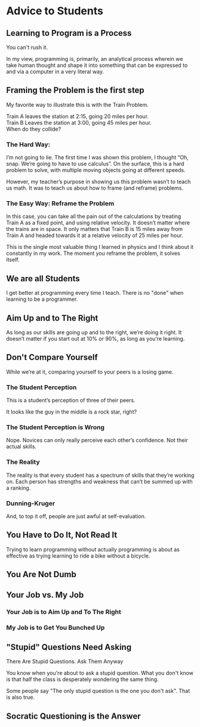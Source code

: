 # Advice to Students

## Learning to Program is a Process

You can't rush it.

In my view, programming is, primarily, an analytical process wherein we take human thought and shape it into something that can be expressed to and via a computer in a very literal way.

## Framing the Problem is the first step

My favorite way to illustrate this is with the Train Problem.

Train A leaves the station at 2:15, going 20 miles per hour.  
Train B Leaves the station at 3:00, going 45 miles per hour.  
When do they collide?

### The Hard Way:

I’m not going to lie.  The first time I was shown this problem, I thought “Oh, snap.  We’re going to have to use calculus”.  On the surface, this is a hard problem to solve, with multiple moving objects going at different speeds.

However, my teacher’s purpose in showing us this problem wasn’t to teach us math.  It was to teach us about how to frame (and reframe) problems.

### The Easy Way: Reframe the Problem

In this case, you can take all the pain out of the calculations by treating Train A as a fixed point, and using relative velocity.  It doesn’t matter where the trains are in space.  It only matters that Train B is 15 miles away from Train A and headed towards it at a relative velocity of 25 miles per hour.

This is the single most valuable thing I learned in physics and I think about it constantly in my work.  The moment you reframe the problem, it solves itself.

## We are all Students

I get better at programming every time I teach.  There is no "done" when learning to be a programmer.

## Aim Up and to The Right

As long as our skills are going up and to the right, we’re doing it right.  It doesn’t matter if you start out at 10% or 90%, as long as you’re learning.

## Don't Compare Yourself

While we’re at it, comparing yourself to your peers is a losing game.

### The Student Perception

This is a student’s perception of three of their peers.

It looks like the guy in the middle is a rock star, right?

### The Student Perception is Wrong

Nope. Novices can only really perceive each other’s confidence.  Not their actual skills.

### The Reality

The reality is that every student has a spectrum of skills that they’re working on.  Each person has strengths and weakness that can’t be summed up with a ranking.

### Dunning-Kruger

And, to top it off, people are just awful at self-evaluation.

## You Have to Do It, Not Read It

Trying to learn programming without actually programming is about as effective as trying learning to ride a bike without a bicycle.

## You Are Not Dumb

## Your Job vs. My Job

### Your Job is to Aim Up and To The Right

### My Job is to Get You Bunched Up

## "Stupid" Questions Need Asking

There Are Stupid Questions.  Ask Them Anyway

You know when you're about to ask a stupid question.  What you don't know is that half the class is desperately wondering the same thing.

Some people say "The only stupid question is the one you don't ask".  That is also true.

## Socratic Questioning is the Answer
